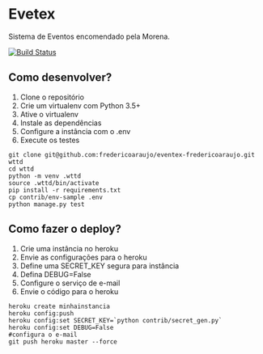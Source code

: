 # Evetex

Sistema de Eventos encomendado pela Morena.

[![Build Status](https://travis-ci.org/fredericoaraujo/eventex-fredericoaraujo.svg?branch=master)](https://travis-ci.org/fredericoaraujo/eventex-fredericoaraujo)

## Como desenvolver?

1. Clone o repositório
2. Crie um virtualenv com Python 3.5+
3. Ative o virtualenv
4. Instale as dependências
5. Configure a instância com o .env
6. Execute os testes

```console
git clone git@github.com:fredericoaraujo/eventex-fredericoaraujo.git wttd
cd wttd
python -m venv .wttd
source .wttd/bin/activate
pip install -r requirements.txt
cp contrib/env-sample .env
python manage.py test
```
## Como fazer o deploy?

1. Crie uma instância no heroku
2. Envie as configurações para o heroku
3. Define uma SECRET_KEY segura para instância
4. Defina DEBUG=False
5. Configure o serviço de e-mail
6. Envie o código para o heroku

```console
heroku create minhainstancia
heroku config:push
heroku config:set SECRET_KEY=`python contrib/secret_gen.py`
heroku config:set DEBUG=False
#configura o e-mail
git push heroku master --force
```
